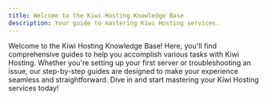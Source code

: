 ```yaml
---
title: Welcome to the Kiwi Hosting Knowledge Base
description: Your guide to mastering Kiwi Hosting services.
---
```


Welcome to the Kiwi Hosting Knowledge Base! Here, you'll find comprehensive guides to help you accomplish various tasks with Kiwi Hosting. Whether you're setting up your first server or troubleshooting an issue, our step-by-step guides are designed to make your experience seamless and straightforward. Dive in and start mastering your Kiwi Hosting services today!
